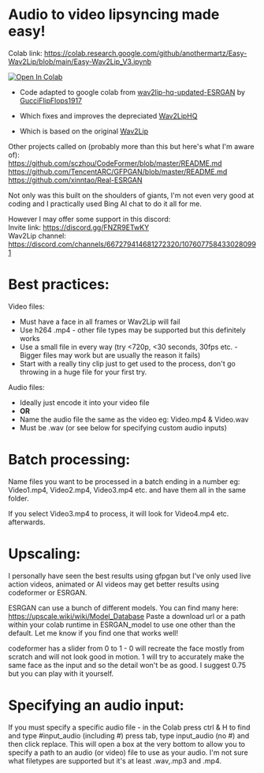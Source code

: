 # Audio to video lipsyncing made easy!

Colab link: https://colab.research.google.com/github/anothermartz/Easy-Wav2Lip/blob/main/Easy-Wav2Lip_V3.ipynb

[![Open In Colab](https://colab.research.google.com/assets/colab-badge.svg)](https://colab.research.google.com/github/anothermartz/Easy-Wav2Lip/blob/main/Easy-Wav2Lip_V3.ipynb)

* Code adapted to google colab from [wav2lip-hq-updated-ESRGAN](https://github.com/GucciFlipFlops1917/wav2lip-hq-updated-ESRGAN) by [GucciFlipFlops1917](https://github.com/GucciFlipFlops1917)

* Which fixes and improves the depreciated [Wav2LipHQ](https://github.com/Markfryazino/wav2lip-hq)

* Which is based on the original [Wav2Lip](https://github.com/Rudrabha/Wav2Lip)

Other projects called on (probably more than this but here's what I'm aware of):<br>
https://github.com/sczhou/CodeFormer/blob/master/README.md<br>
https://github.com/TencentARC/GFPGAN/blob/master/README.md<br>
https://github.com/xinntao/Real-ESRGAN<br>

Not only was this built on the shoulders of giants, I'm not even very good at coding and I practically used Bing AI chat to do it all for me.

However I may offer some support in this discord:<br>
Invite link: https://discord.gg/FNZR9ETwKY<br>
Wav2Lip channel: https://discord.com/channels/667279414681272320/1076077584330280991

# Best practices:
Video files:
* Must have a face in all frames or Wav2Lip will fail
* Use h264 .mp4 - other file types may be supported but this definitely works
* Use a small file in every way (try <720p, <30 seconds, 30fps <b></b> etc. - Bigger files may work but are usually the reason it fails)
* Start with a really tiny clip just to get used to the process, don't go throwing in a huge file for your first try.

Audio files:
* Ideally just encode it into your video file
* <b>OR</b>
* Name the audio file the same as the video eg: Video.mp4 & Video.wav
* Must be .wav (or see below for specifying custom audio inputs) 

# Batch processing:
Name files you want to be processed in a batch ending in a number
eg: Video1.mp4, Video2.mp4, Video3.mp4 etc. and have them all in the same folder.

If you select Video3.mp4 to process, it will look for Video4.mp4 etc. afterwards.

# Upscaling:
I personally have seen the best results using gfpgan but I've only used live action videos, animated or AI videos may get better results using codeformer or ESRGAN.

ESRGAN can use a bunch of different models. You can find many here:
https://upscale.wiki/wiki/Model_Database
Paste a download url or a path within your colab runtime in ESRGAN_model to use one other than the default. Let me know if you find one that works well!

codeformer has a slider from 0 to 1 - 0 will recreate the face mostly from scratch and will not look good in motion. 1 will try to accurately make the same face as the input and so the detail won't be as good. I suggest 0.75 but you can play with it yourself.

# Specifying an audio input:
If you must specify a specific audio file - in the Colab press ctrl & H to find and type #input_audio (including #) press tab, type input_audio (no #) and then click replace. This will open a box at the very bottom to allow you to specify a path to an audio (or video) file to use as your audio. I'm not sure what filetypes are supported but it's at least .wav,.mp3 and .mp4.
